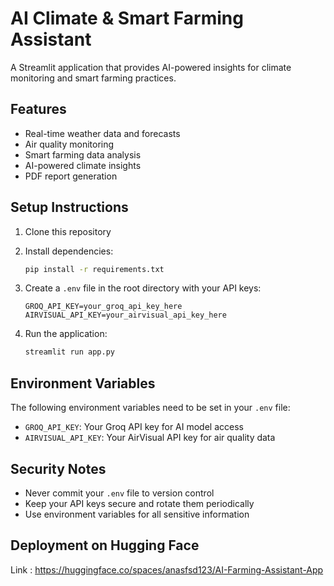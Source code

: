 # AI Climate & Smart Farming Assistant

A Streamlit application that provides AI-powered insights for climate monitoring and smart farming practices.

## Features

- Real-time weather data and forecasts
- Air quality monitoring
- Smart farming data analysis
- AI-powered climate insights
- PDF report generation

## Setup Instructions

1. Clone this repository
2. Install dependencies:
   ```bash
   pip install -r requirements.txt
   ```

3. Create a `.env` file in the root directory with your API keys:
   ```
   GROQ_API_KEY=your_groq_api_key_here
   AIRVISUAL_API_KEY=your_airvisual_api_key_here
   ```

4. Run the application:
   ```bash
   streamlit run app.py
   ```

## Environment Variables

The following environment variables need to be set in your `.env` file:

- `GROQ_API_KEY`: Your Groq API key for AI model access
- `AIRVISUAL_API_KEY`: Your AirVisual API key for air quality data

## Security Notes

- Never commit your `.env` file to version control
- Keep your API keys secure and rotate them periodically
- Use environment variables for all sensitive information

## Deployment on Hugging Face
Link :  https://huggingface.co/spaces/anasfsd123/AI-Farming-Assistant-App
